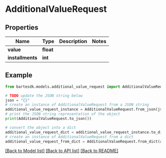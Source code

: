 # AdditionalValueRequest


## Properties

Name | Type | Description | Notes
------------ | ------------- | ------------- | -------------
**value** | **float** |  | 
**installments** | **int** |  | 

## Example

```python
from bartesdk.models.additional_value_request import AdditionalValueRequest

# TODO update the JSON string below
json = "{}"
# create an instance of AdditionalValueRequest from a JSON string
additional_value_request_instance = AdditionalValueRequest.from_json(json)
# print the JSON string representation of the object
print(AdditionalValueRequest.to_json())

# convert the object into a dict
additional_value_request_dict = additional_value_request_instance.to_dict()
# create an instance of AdditionalValueRequest from a dict
additional_value_request_from_dict = AdditionalValueRequest.from_dict(additional_value_request_dict)
```
[[Back to Model list]](../README.md#documentation-for-models) [[Back to API list]](../README.md#documentation-for-api-endpoints) [[Back to README]](../README.md)


